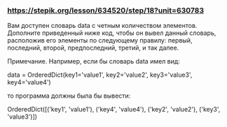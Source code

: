 ### https://stepik.org/lesson/634520/step/18?unit=630783

Вам доступен словарь data с четным количеством элементов. Дополните приведенный ниже код, чтобы он вывел данный словарь, расположив его элементы по следующему правилу: первый, последний, второй, предпоследний, третий, и так далее.


Примечание. Например, если бы словарь data имел вид:


data = OrderedDict(key1='value1', key2='value2', key3='value3', key4='value4')


то программа должны была бы вывести:


OrderedDict([('key1', 'value1'), ('key4', 'value4'), ('key2', 'value2'), ('key3', 'value3')])
